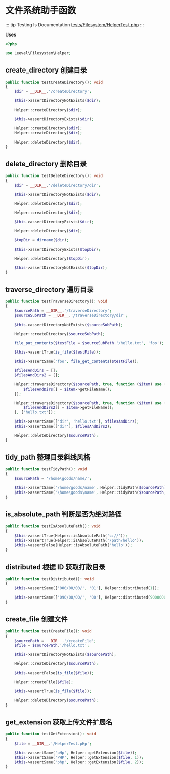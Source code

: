 # 文件系统助手函数

::: tip Testing Is Documentation
[tests/Filesystem/HelperTest.php](https://github.com/hunzhiwange/framework/blob/master/tests/Filesystem/HelperTest.php)
:::
    
**Uses**

``` php
<?php

use Leevel\Filesystem\Helper;
```

## create_directory 创建目录

``` php
public function testCreateDirectory(): void
{
    $dir = __DIR__.'/createDirectory';

    $this->assertDirectoryNotExists($dir);

    Helper::createDirectory($dir);

    $this->assertDirectoryExists($dir);

    Helper::createDirectory($dir);
    Helper::createDirectory($dir);

    Helper::deleteDirectory($dir);
}
```
    
## delete_directory 删除目录

``` php
public function testDeleteDirectory(): void
{
    $dir = __DIR__.'/deleteDirectory/dir';

    $this->assertDirectoryNotExists($dir);

    Helper::deleteDirectory($dir);

    Helper::createDirectory($dir);

    $this->assertDirectoryExists($dir);

    Helper::deleteDirectory($dir);

    $topDir = dirname($dir);

    $this->assertDirectoryExists($topDir);

    Helper::deleteDirectory($topDir);

    $this->assertDirectoryNotExists($topDir);
}
```
    
## traverse_directory 遍历目录

``` php
public function testTraverseDirectory(): void
{
    $sourcePath = __DIR__.'/traverseDirectory';
    $sourceSubPath = __DIR__.'/traverseDirectory/dir';

    $this->assertDirectoryNotExists($sourceSubPath);

    Helper::createDirectory($sourceSubPath);

    file_put_contents($testFile = $sourceSubPath.'/hello.txt', 'foo');

    $this->assertTrue(is_file($testFile));

    $this->assertSame('foo', file_get_contents($testFile));

    $filesAndDirs = [];
    $filesAndDirs2 = [];

    Helper::traverseDirectory($sourcePath, true, function ($item) use (&$filesAndDirs) {
        $filesAndDirs[] = $item->getFileName();
    });

    Helper::traverseDirectory($sourcePath, true, function ($item) use (&$filesAndDirs2) {
        $filesAndDirs2[] = $item->getFileName();
    }, ['hello.txt']);

    $this->assertSame(['dir', 'hello.txt'], $filesAndDirs);
    $this->assertSame(['dir'], $filesAndDirs2);

    Helper::deleteDirectory($sourcePath);
}
```
    
## tidy_path 整理目录斜线风格

``` php
public function testTidyPath(): void
{
    $sourcePath = '/home\goods/name/';

    $this->assertSame('/home/goods/name', Helper::tidyPath($sourcePath));
    $this->assertSame('\home\goods\name', Helper::tidyPath($sourcePath, false));
}
```
    
## is_absolute_path 判断是否为绝对路径

``` php
public function testIsAbsolutePath(): void
{
    $this->assertTrue(Helper::isAbsolutePath('c://'));
    $this->assertTrue(Helper::isAbsolutePath('/path/hello'));
    $this->assertFalse(Helper::isAbsolutePath('hello'));
}
```
    
## distributed 根据 ID 获取打散目录

``` php
public function testDistributed(): void
{
    $this->assertSame(['000/00/00/', '01'], Helper::distributed(1));

    $this->assertSame(['090/00/00/', '00'], Helper::distributed(90000000));
}
```
    
## create_file 创建文件

``` php
public function testCreateFile(): void
{
    $sourcePath = __DIR__.'/createFile';
    $file = $sourcePath.'/hello.txt';

    $this->assertDirectoryNotExists($sourcePath);

    Helper::createDirectory($sourcePath);

    $this->assertFalse(is_file($file));

    Helper::createFile($file);

    $this->assertTrue(is_file($file));

    Helper::deleteDirectory($sourcePath);
}
```
    
## get_extension 获取上传文件扩展名

``` php
public function testGetExtension(): void
{
    $file = __DIR__.'/HelperTest.pHp';

    $this->assertSame('pHp', Helper::getExtension($file));
    $this->assertSame('PHP', Helper::getExtension($file, 1));
    $this->assertSame('php', Helper::getExtension($file, 2));
}
```